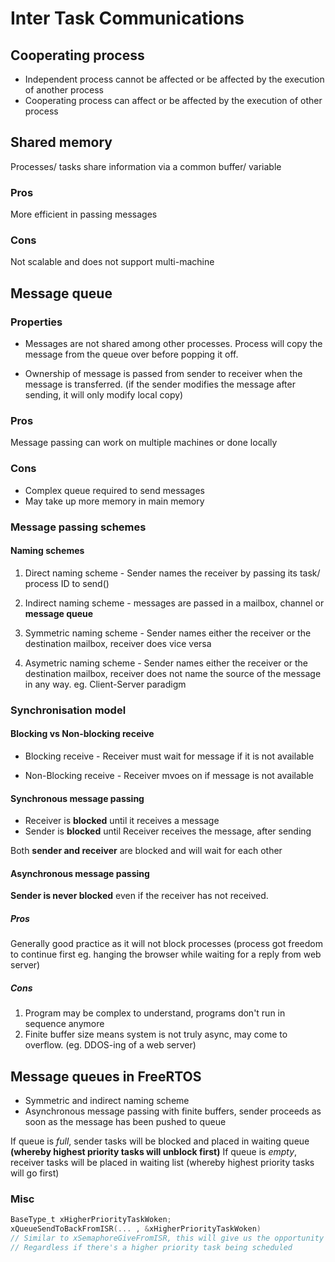 # Inter Task Communications

## Cooperating process

- Independent process cannot be affected or be affected by the execution of another process
- Cooperating process can affect or be affected by the execution of other process

## Shared memory

Processes/ tasks share information via a common buffer/ variable

### Pros
More efficient in passing messages

### Cons
Not scalable and does not support multi-machine

## Message queue

### Properties
- Messages are not shared among other processes. Process will copy the message from the queue over before popping it off.

- Ownership of message is passed from sender to receiver when the message is transferred. (if the sender modifies the message after sending, it will only modify local copy)

### Pros
Message passing can work on multiple machines or done locally

### Cons
- Complex queue required to send messages 
- May take up more memory in main memory


### Message passing schemes

#### Naming schemes
1. Direct naming scheme - Sender names the receiver by passing its task/ process ID to send()
2. Indirect naming scheme - messages are passed in a mailbox, channel or **message queue**

3. Symmetric naming scheme - Sender names either the receiver or the destination mailbox, receiver does vice versa
4. Asymetric naming scheme - Sender names either the receiver or the destination mailbox, receiver does not name the source of the message in any way. eg. Client-Server paradigm

### Synchronisation model

#### Blocking vs Non-blocking receive
- Blocking receive - Receiver must wait for message if it is not available

- Non-Blocking receive - Receiver mvoes on if message is not available


#### Synchronous message passing
- Receiver is **blocked** until it receives a message
- Sender is **blocked** until Receiver receives the message, after sending

Both **sender and receiver** are blocked and will wait for each other

#### Asynchronous message passing
**Sender is never blocked** even if the receiver has not received.

##### Pros
Generally good practice as it will not block processes (process got freedom to continue first eg. hanging the browser while waiting for a reply from web server)

##### Cons
1. Program may be complex to understand, programs don't run in sequence anymore
2. Finite buffer size means system is not truly async, may come to overflow. (eg. DDOS-ing of a web server)



## Message queues in FreeRTOS
- Symmetric and indirect naming scheme
- Asynchronous message passing with finite buffers, sender proceeds as soon as the message has been pushed to queue

If queue is *full*, sender tasks will be blocked and placed in waiting queue **(whereby highest priority tasks will unblock first)**
If queue is *empty*, receiver tasks will be placed in waiting list (whereby highest priority tasks will go first)


### Misc

```C
BaseType_t xHigherPriorityTaskWoken;
xQueueSendToBackFromISR(... , &xHigherPriorityTaskWoken) 
// Similar to xSemaphoreGiveFromISR, this will give us the opportunity to jump back to the task that was waiting for a message. 
// Regardless if there's a higher priority task being scheduled
```


